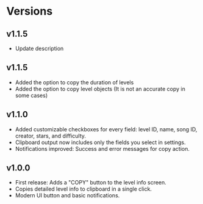 # Versions

## v1.1.5
- Update description 


## v1.1.5
- Added the option to copy the duration of levels
- Added the option to copy level objects (It is not an accurate copy in some cases)

## v1.1.0
- Added customizable checkboxes for every field: level ID, name, song ID, creator, stars, and difficulty.  
- Clipboard output now includes only the fields you select in settings.
- Notifications improved: Success and error messages for copy action.

## v1.0.0
- First release: Adds a "COPY" button to the level info screen.
- Copies detailed level info to clipboard in a single click.
- Modern UI button and basic notifications.